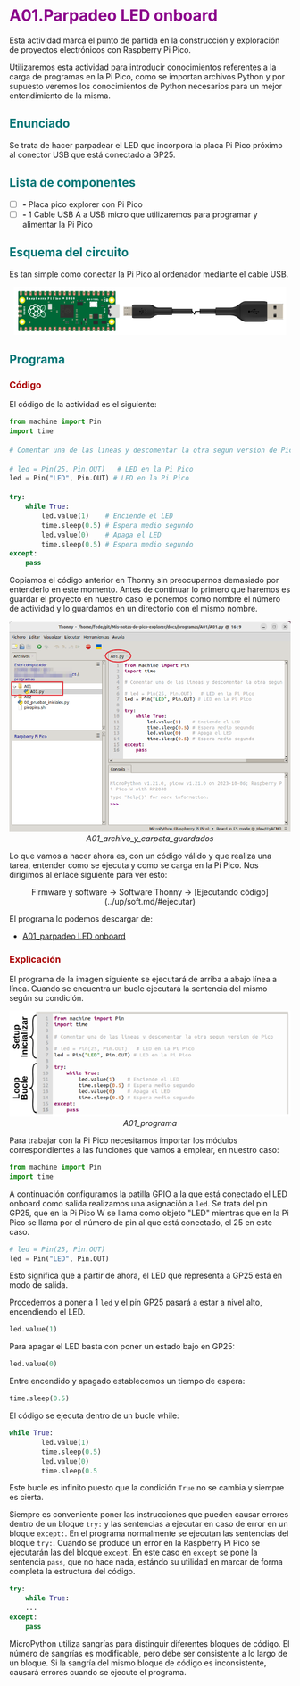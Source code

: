 # <FONT COLOR=#8B008B>A01.Parpadeo LED onboard</font>
Esta actividad marca el punto de partida en la construcción y exploración de proyectos electrónicos con Raspberry Pi Pico.

Utilizaremos esta actividad para introducir conocimientos referentes a la carga de programas en la Pi Pico, como se importan archivos Python y por supuesto veremos los conocimientos de Python necesarios para un mejor entendimiento de la misma.

## <FONT COLOR=#007575>**Enunciado**</font>
Se trata de hacer parpadear el LED que incorpora la placa Pi Pico próximo al conector USB que está conectado a GP25.

## <FONT COLOR=#007575>**Lista de componentes**</font>

* [ ] **-** Placa pico explorer con Pi Pico
* [ ] **-** 1 Cable USB A a USB micro que utilizaremos para programar y alimentar la Pi Pico

## <FONT COLOR=#007575>**Esquema del circuito**</font>
Es tan simple como conectar la Pi Pico al ordenador mediante el cable USB.

<center>

![A01](../img/activ/A01_e.png)  

</center>

## <FONT COLOR=#007575>**Programa**</font>

### <FONT COLOR=#AA0000>Código</font>
El código de la actividad es el siguiente:

~~~py
from machine import Pin
import time

# Comentar una de las lineas y descomentar la otra segun version de Pico

# led = Pin(25, Pin.OUT)   # LED en la Pi Pico
led = Pin("LED", Pin.OUT) # LED en la Pi Pico

try:
    while True:
        led.value(1)    # Enciende el LED
        time.sleep(0.5) # Espera medio segundo
        led.value(0)    # Apaga el LED
        time.sleep(0.5) # Espera medio segundo
except:
    pass
~~~

Copiamos el código anterior en Thonny sin preocuparnos demasiado por entenderlo en este momento. Antes de continuar lo primero que haremos es guardar el proyecto en nuestro caso le ponemos como nombre el número de actividad y lo guardamos en un directorio con el mismo nombre.

<center>

![A01_archivo_y_carpeta_guardados](../img/activ/A01_guardados.png)  
*A01_archivo_y_carpeta_guardados*

</center>

Lo que vamos a hacer ahora es, con un código válido y que realiza una tarea, entender como se ejecuta y como se carga en la Pi Pico. Nos dirigimos al enlace siguiente para ver esto:

<center>Firmware y software -> Software Thonny -> [Ejecutando código](../up/soft.md/#ejecutar)</center>

El programa lo podemos descargar de:

* [A01_parpadeo LED onboard](../programas/A01/A01.py)

### <FONT COLOR=#AA0000>Explicación</font>
El programa de la imagen siguiente se ejecutará de arriba a abajo línea a línea. Cuando se encuentra un bucle ejecutará la sentencia del mismo según su condición.

<center>

![A01_programa](../img/activ/A01_prog.png)  
*A01_programa*

</center>

Para trabajar con la Pi Pico necesitamos importar los módulos correspondientes a las funciones que vamos a emplear, en nuestro caso:

~~~py
from machine import Pin
import time
~~~

A continuación configuramos la patilla GPIO a la que está conectado el LED onboard como salida realizamos una asignación a ```led```. Se trata del pin GP25, que en la Pi Pico W se llama como objeto "LED" mientras que en la Pi Pico se llama por el número de pin al que está conectado, el 25 en este caso.

~~~py
# led = Pin(25, Pin.OUT)
led = Pin("LED", Pin.OUT)
~~~

Esto significa que a partir de ahora, el LED que representa a GP25 está en modo de salida.

Procedemos a poner a 1 ```led``` y el pin GP25 pasará a estar a nivel alto, encendiendo el LED.

~~~py
led.value(1)
~~~

Para apagar el LED basta con poner un estado bajo en GP25:

~~~py
led.value(0)
~~~

Entre encendido y apagado establecemos un tiempo de espera:

~~~py
time.sleep(0.5)
~~~

El código se ejecuta dentro de un bucle while:

~~~py
while True:
        led.value(1)
        time.sleep(0.5)
        led.value(0)
        time.sleep(0.5
~~~

Este bucle es infinito puesto que la condición ```True``` no se cambia y siempre es cierta. 

Siempre es conveniente poner las instrucciones que pueden causar errores dentro de un bloque ```try:``` y las sentencias a ejecutar en caso de error en un bloque ```except:```. En el programa normalmente se ejecutan las sentencias del bloque ```try:```. Cuando se produce un error en la Raspberry Pi Pico se ejecutarán las del bloque ```except```. En este caso en ```except``` se pone la sentencia ```pass```, que no hace nada, estándo su utilidad en marcar de forma completa la estructura del código.

~~~py
try:
    while True:
    ...
except:
    pass
~~~

MicroPython utiliza sangrías para distinguir diferentes bloques de código. El número de sangrías es modificable, pero debe ser consistente a lo largo de un bloque. Si la sangría del mismo bloque de código es inconsistente, causará errores cuando se ejecute el programa.
